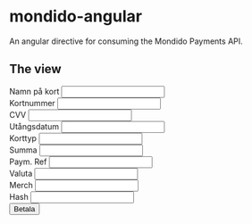mondido-angular
===============

An angular directive for consuming the Mondido Payments API.

The view
---

<form>
  <div class="form-group">
    <label for="card_holder">Namn på kort</label>
    <input type="text" id="card_holder" ng-model="payment.cardHolder" class="form-control" />
  </div>
  <div class="row">
    <div class="form-group col-sm-6">
      <label for="card_number">Kortnummer</label>
      <input type="text" id="card_number" ng-model="payment.cardNumber" class="form-control" />
    </div>
    <div class="form-group col-sm-2">
      <label for="card_cvv">CVV</label>
      <input type="text" id="card_cvv" ng-model="payment.cardCvv" class="form-control" />
    </div>
    <div class="form-group col-sm-2">
      <label for="card_expiry">Utångsdatum</label>
      <input type="text" id="card_expiry" ng-model="payment.cardExpiry" class="form-control" />
    </div>
    <div class="form-group col-sm-2">
      <label for="card_type">Korttyp</label>
      <input type="text" id="card_type" ng-model="payment.cardType" class="form-control" />
    </div>
  </div>
  <div class="row">
    <div class="form-group col-sm-2">
      <label for="amount">Summa</label>
      <input type="text" id="amount" ng-model="payment.amount" class="form-control" />
    </div>
    <div class="form-group col-sm-2">
      <label for="payment_ref">Paym. Ref</label>
      <input type="text" id="payment_ref" ng-model="payment.paymentRef" class="form-control" />
    </div>
    <div class="form-group col-sm-2">
      <label for="currency">Valuta</label>
      <input type="text" id="currency" ng-model="payment.currency" class="form-control" />
    </div>
    <div class="form-group col-sm-2">
      <label for="merchant_id">Merch</label>
      <input type="text" id="merchant_id" ng-model="payment.merchantId" class="form-control" />
    </div>
    <div class="form-group col-sm-4">
      <label for="hash">Hash</label>
      <input type="text" id="hash" ng-model="payment.hash" class="form-control" />
    </div>
  </div>
  <div class="form-group">
    <button class="btn btn-primary">Betala</button>
  </div>
</form>
